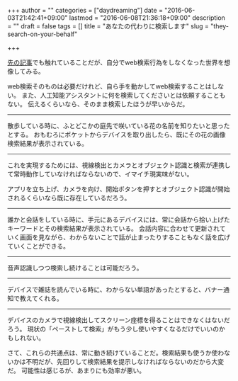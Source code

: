 +++
author = ""
categories = ["daydreaming"]
date = "2016-06-03T21:42:41+09:00"
lastmod = "2016-06-08T21:36:18+09:00"
description = ""
draft = false
tags = []
title = "あなたの代わりに検索します"
slug = "they-search-on-your-behalf"

+++

[先の記事](/2016/05/the-world-ai-assistant-is-in/ "人工知能アシスタントのいる世界")でも触れていることだが、自分でweb検索行為をしなくなった世界を想像してみる。

web検索そのものは必要だけれど、自ら手を動かしてweb検索することはしない。
また、人工知能アシスタントに何を検索してくださいとは依頼することもない。
伝えるくらいなら、そのまま検索したほうが早いからだ。

----

散歩している時に、ふとどこかの庭先で咲いている花の名前を知りたいと思ったとする。
おもむろにポケットからデバイスを取り出したら、既にその花の画像検索結果が表示されている。

----

これを実現するためには、視線検出とカメラとオブジェクト認識と検索が連携して常時動作していなければならないので、イマイチ現実味がない。

アプリを立ち上げ、カメラを向け、開始ボタンを押すとオブジェクト認識が開始されるくらいなら既に存在しているだろう。

----

誰かと会話をしている時に、手元にあるデバイスには、常に会話から拾い上げたキーワードとその検索結果が表示されている。
会話内容に合わせて更新されていく画面を見ながら、わからないことで話が止まったりすることもなく話を広げていくことができる。

----

音声認識しつつ検索し続けることは可能だろう。

----

デバイスで雑誌を読んでいる時に、わからない単語があったとすると、バナー通知で教えてくれる。

----

デバイスのカメラで視線検出してスクリーン座標を得ることはできなくはないだろう。
現状の「ペーストして検索」がもう少し使いやすくなるだけでいいのかもしれない。

さて、これらの共通点は、常に動き続けていることだ。検索結果も使うか使わないかは不明だが、先回りして検索結果を提示しなければならないのだから大変だ。
可能性は感じるが、あまりにも効率が悪い。
